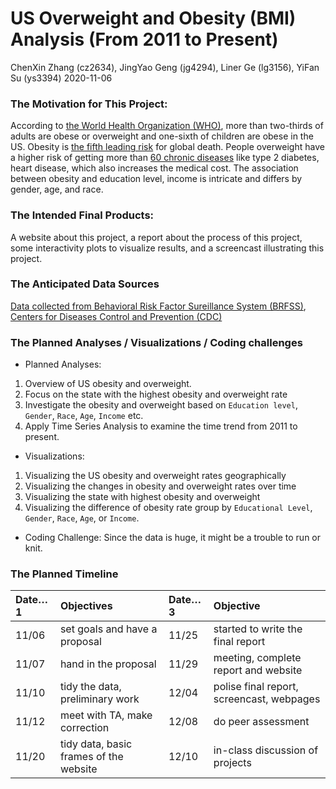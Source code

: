 US Overweight and Obesity (BMI) Analysis (From 2011 to Present)
================
ChenXin Zhang (cz2634), JingYao Geng (jg4294), Liner Ge (lg3156), YiFan
Su (ys3394)
2020-11-06

### The Motivation for This Project:

According to [the World Health Organization
(WHO)](https://www.who.int/news-room/fact-sheets/detail/obesity-and-overweight),
more than two-thirds of adults are obese or overweight and one-sixth of
children are obese in the US. Obesity is [the fifth leading
risk](https://easo.org/media-portal/statistics/) for global death.
People overweight have a higher risk of getting more than [60 chronic
diseases](https://www.healthline.com/health/obesity-facts) like type 2
diabetes, heart disease, which also increases the medical cost. The
association between obesity and education level, income is intricate and
differs by gender, age, and race.

### The Intended Final Products:

A website about this project, a report about the process of this
project, some interactivity plots to visualize results, and a screencast
illustrating this project.

### The Anticipated Data Sources

[Data collected from Behavioral Risk Factor Sureillance System
(BRFSS)](https://chronicdata.cdc.gov/Behavioral-Risk-Factors/BRFSS-Table-of-Overweight-and-Obesity-BMI-/fqb7-mgjf),
[Centers for Diseases Control and Prevention
(CDC)](https://www.cdc.gov/obesity/data/prevalence-maps.html#age)

### The Planned Analyses / Visualizations / Coding challenges

  - Planned Analyses:

<!-- end list -->

1.  Overview of US obesity and overweight.
2.  Focus on the state with the highest obesity and overweight rate
3.  Investigate the obesity and overweight based on `Education level`,
    `Gender`, `Race`, `Age`, `Income` etc.
4.  Apply Time Series Analysis to examine the time trend from 2011 to
    present.

<!-- end list -->

  - Visualizations:

<!-- end list -->

1.  Visualizing the US obesity and overweight rates geographically
2.  Visualizing the changes in obesity and overweight rates over time
3.  Visualizing the state with highest obesity and overweight
4.  Visualizing the difference of obesity rate group by `Educational
    Level`, `Gender`, `Race`, `Age`, or `Income`.

<!-- end list -->

  - Coding Challenge: Since the data is huge, it might be a trouble to
    run or knit.

### The Planned Timeline

| Date…1 | Objectives                             | Date…3 | Objective                                 |
| :----- | :------------------------------------- | :----- | :---------------------------------------- |
| 11/06  | set goals and have a proposal          | 11/25  | started to write the final report         |
| 11/07  | hand in the proposal                   | 11/29  | meeting, complete report and website      |
| 11/10  | tidy the data, preliminary work        | 12/04  | polise final report, screencast, webpages |
| 11/12  | meet with TA, make correction          | 12/08  | do peer assessment                        |
| 11/20  | tidy data, basic frames of the website | 12/10  | in-class discussion of projects           |
